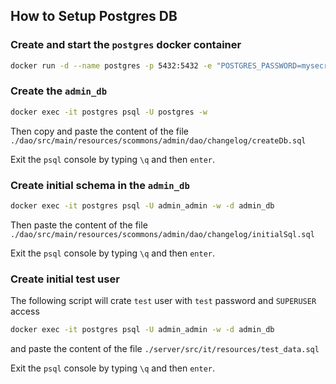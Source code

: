 
## How to Setup Postgres DB

### Create and start the `postgres` docker container

```bash
docker run -d --name postgres -p 5432:5432 -e "POSTGRES_PASSWORD=mysecretpassword" postgres:9.6.9
```

### Create the `admin_db`

```bash
docker exec -it postgres psql -U postgres -w
```

Then copy and paste the content of the file `./dao/src/main/resources/scommons/admin/dao/changelog/createDb.sql`

Exit the `psql` console by typing `\q` and then `enter`.

### Create initial schema in the `admin_db`

```bash
docker exec -it postgres psql -U admin_admin -w -d admin_db
```

Then paste the content of the file `./dao/src/main/resources/scommons/admin/dao/changelog/initialSql.sql`

Exit the `psql` console by typing `\q` and then `enter`.

### Create initial test user

The following script will crate `test` user with `test` password and `SUPERUSER` access

```bash
docker exec -it postgres psql -U admin_admin -w -d admin_db
```

and paste the content of the file `./server/src/it/resources/test_data.sql`

Exit the `psql` console by typing `\q` and then `enter`.
